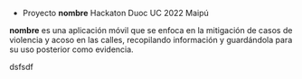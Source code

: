 * Proyecto __nombre__ Hackaton Duoc UC 2022 Maipú

__nombre__ es una aplicación móvil que se enfoca en la mitigación de casos de violencia y acoso en las calles, 
recopilando información y guardándola para su uso posterior como evidencia.

dsfsdf
